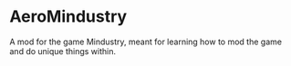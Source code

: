 # AeroMindustry
A mod for the game Mindustry, meant for learning how to mod the game and do unique things within.
